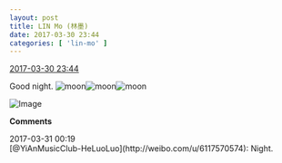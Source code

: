 ```yaml
---
layout: post
title: LIN Mo (林墨)
date: 2017-03-30 23:44
categories: [ 'lin-mo' ]
---
```


<div class="weibo-info">
  <a href="http://weibo.com/6108312042/ECf7ue0VR">2017-03-30 23:44</a>
</div>

Good night. ![moon](http://img.t.sinajs.cn/t4/appstyle/expression/ext/normal/b9/moon.gif)![moon](http://img.t.sinajs.cn/t4/appstyle/expression/ext/normal/b9/moon.gif)![moon](http://img.t.sinajs.cn/t4/appstyle/expression/ext/normal/b9/moon.gif)

<!-- more -->

![Image](http://wx4.sinaimg.cn/mw690/006FnQZYgy1fe5aq3av5ej32ky3va4qu.jpg)

**Comments**

<div class="weibo-info">2017-03-31 00:19</div>
[@YiAnMusicClub-HeLuoLuo](http://weibo.com/u/6117570574): Night.
